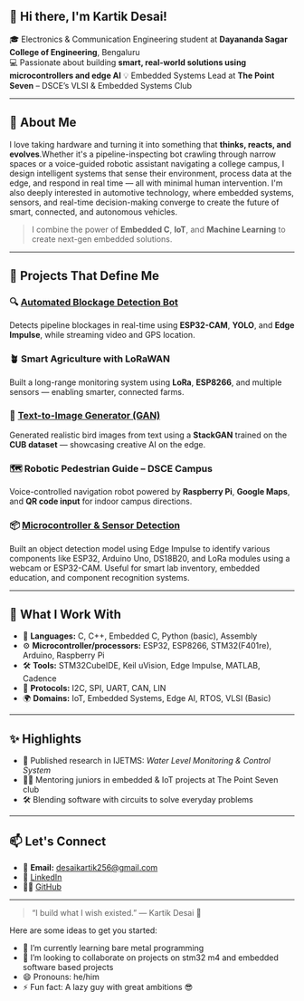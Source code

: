 

## 👋 Hi there, I'm Kartik Desai!

🎓 Electronics & Communication Engineering student at **Dayananda Sagar College of Engineering**, Bengaluru  
💻 Passionate about building **smart, real-world solutions using microcontrollers and edge AI**
💡 Embedded Systems Lead at **The Point Seven** – DSCE’s VLSI & Embedded Systems Club  

---

## 🔧 About Me

I love taking hardware and turning it into something that **thinks, reacts, and evolves**.Whether it's a pipeline-inspecting bot crawling through narrow spaces or a voice-guided robotic assistant navigating a college campus, I design intelligent systems that sense their environment, process data at the edge, and respond in real time — all with minimal human intervention.
I'm also deeply interested in automotive technology, where embedded systems, sensors, and real-time decision-making converge to create the future of smart, connected, and autonomous vehicles.

> I combine the power of **Embedded C**, **IoT**, and **Machine Learning** to create next-gen embedded solutions.

---

## 🚀 Projects That Define Me

### 🔍 [Automated Blockage Detection Bot](https://github.com/kartikvd24/Pipe-Blockage-Detection-Bot-with-Locating-Tracking)
Detects pipeline blockages in real-time using **ESP32-CAM**, **YOLO**, and **Edge Impulse**, while streaming video and GPS location.

### 🪴 Smart Agriculture with LoRaWAN
Built a long-range monitoring system using **LoRa**, **ESP8266**, and multiple sensors — enabling smarter, connected farms.

### 🧠 [Text-to-Image Generator (GAN)](https://github.com/kartikvd24/Text-to-Image-Generation-using-GAN)
Generated realistic bird images from text using a **StackGAN** trained on the **CUB dataset** — showcasing creative AI on the edge.

### 🗺️ Robotic Pedestrian Guide – DSCE Campus
Voice-controlled navigation robot powered by **Raspberry Pi**, **Google Maps**, and **QR code input** for indoor campus directions.

### 📦 [Microcontroller & Sensor Detection](https://github.com/kartikvd24/Object-detection-using-ESP32-CAM-and-Edge-impulse)
Built an object detection model using Edge Impulse to identify various components like ESP32, Arduino Uno, DS18B20, and LoRa modules using a webcam or ESP32-CAM.
Useful for smart lab inventory, embedded education, and component recognition systems.

---

## 🧠 What I Work With

- 💬 **Languages:** C, C++, Embedded C, Python (basic), Assembly  
- ⚙️ **Microcontroller/processors:** ESP32, ESP8266, STM32(F401re), Arduino, Raspberry Pi  
- 🛠️ **Tools:** STM32CubeIDE, Keil uVision, Edge Impulse, MATLAB, Cadence  
- 📡 **Protocols:** I2C, SPI, UART, CAN, LIN  
- 🌍 **Domains:** IoT, Embedded Systems, Edge AI, RTOS, VLSI (Basic)

---

## ✨ Highlights

- 📰 Published research in ĲETMS: *Water Level Monitoring & Control System*
- 🧑‍🏫 Mentoring juniors in embedded & IoT projects at The Point Seven club
- 🛠️ Blending software with circuits to solve everyday problems

---

## 📫 Let's Connect

- 📧 **Email:** desaikartik256@gmail.com  
- 💼 [LinkedIn](https://linkedin.com/in/kartik-desai-25213a24a)  
- 🧑‍💻 [GitHub](https://github.com/kartikvd24)

---

> “I build what I wish existed.” — Kartik Desai 🚀


Here are some ideas to get you started:

- 🌱 I’m currently learning bare metal programming
- 👯 I’m looking to collaborate on projects on stm32 m4 and embedded software based projects
- 😄 Pronouns: he/him
- ⚡ Fun fact: A lazy guy with great ambitions 😎
